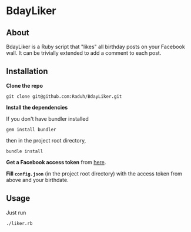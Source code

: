 BdayLiker
=========

About
-----
BdayLiker is a Ruby script that "likes" all birthday posts on your Facebook
wall. It can be trivially extended to add a comment to each post.

Installation
-----------
**Clone the repo**
```
git clone git@github.com:Raduh/BdayLiker.git
```

**Install the dependencies**

If you don't have bundler installed
```
gem install bundler
```
then in the project root directory,
```
bundle install
```

**Get a Facebook access token** from [here](https://developers.facebook.com/tools/explorer).

**Fill `config.json`** (in the project root directory) with the access token from
above and your birthdate.

Usage
-----
Just run
```
./liker.rb
```
